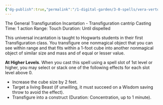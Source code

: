 ```yaml
---
{"dg-publish":true,"permalink":"/1-digital-garden/3-0-spells/vera-verto/"}
---
```


The General Transfiguration Incantation - Transfiguration cantrip
Casting Time: 1 action
Range: Touch
Duration: Until dispelled

This universal incantation is taught to Hogwarts students in their first Transfiguration class. You transfigure one nonmagical object that you can see within range and that fits within a 1-foot cube into another nonmagical object of similar size and mass and of equal or lesser value.

**At Higher Levels**. When you cast this spell using a spell slot of 1st level or higher, you may select or stack one of the following effects for each slot level above 0.

- Increase the cube size by 2 feet.
- Target a living Beast (if unwilling, it must succeed on a Wisdom saving throw to avoid the effect).
- Transfigure into a construct (Duration: Concentration, up to 1 minute).